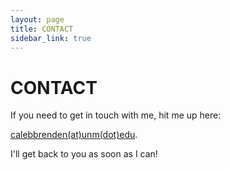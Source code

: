 ```yaml
---
layout: page
title: CONTACT
sidebar_link: true
---
```


<h1>CONTACT</h2>

If you need to get in touch with me, hit me up here: 

[calebbrenden(at)unm(dot)edu](mailto:calebbrenden@unm.edu).

I'll get back to you as soon as I can!